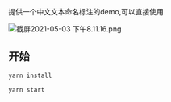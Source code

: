 提供一个中文文本命名标注的demo,可以直接使用

![截屏2021-05-03 下午8.11.16.png](https://i.loli.net/2021/05/03/EfxdTCoDJaUOgN7.png)

## 开始

```shell
yarn install

yarn start
```
